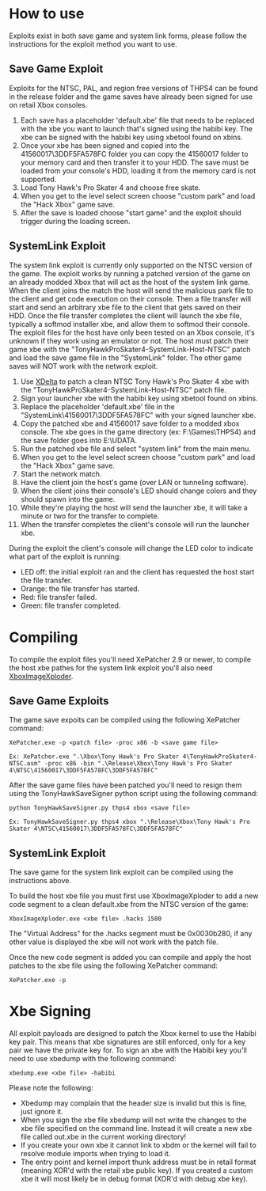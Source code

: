 # How to use
Exploits exist in both save game and system link forms, please follow the instructions for the exploit method you want to use.

## Save Game Exploit
Exploits for the NTSC, PAL, and region free versions of THPS4 can be found in the release folder and the game saves have already been signed for use on retail Xbox consoles.

1. Each save has a placeholder 'default.xbe' file that needs to be replaced with the xbe you want to launch that's signed using the habibi key. The xbe can be signed with the habibi key using xbetool found on xbins.
2. Once your xbe has been signed and copied into the 41560017\3DDF5FA578FC folder you can copy the 41560017 folder to your memory card and then transfer it to your HDD. The save must be loaded from your console's HDD, loading it from  the memory card is not supported.
3. Load Tony Hawk's Pro Skater 4 and choose free skate.
4. When you get to the level select screen choose "custom park" and load the "Hack Xbox" game save.
5. After the save is loaded choose "start game" and the exploit should trigger during the loading screen.

## SystemLink Exploit
The system link exploit is currently only supported on the NTSC version of the game. The exploit works by running a patched version of the game on an already modded Xbox that will act as the host of the system link game. When the client joins the match the host will send the malicious park file to the client and get code execution on their console. Then a file transfer will start and send an arbitrary xbe file to the client that gets saved on their HDD. Once the file transfer completes the client will launch the xbe file, typically a softmod installer xbe, and allow them to softmod their console. The exploit files for the host have only been tested on an Xbox console, it's unknown if they work using an emulator or not. The host must patch their game xbe with the "TonyHawkProSkater4-SystemLink-Host-NTSC" patch and load the save game file in the "SystemLink" folder. The other game saves will NOT work with the network exploit.

1. Use [XDelta](https://www.romhacking.net/utilities/598/) to patch a clean NTSC Tony Hawk's Pro Skater 4 xbe with the "TonyHawkProSkater4-SystemLink-Host-NTSC" patch file.
2. Sign your launcher xbe with the habibi key using xbetool found on xbins.
3. Replace the placeholder 'default.xbe' file in the "SystemLink\41560017\3DDF5FA578FC" with your signed launcher xbe.
4. Copy the patched xbe and 41560017 save folder to a modded xbox console. The xbe goes in the game directory (ex: F:\Games\THPS4\) and the save folder goes into E:\UDATA.
5. Run the patched xbe file and select "system link" from the main menu.
6. When you get to the level select screen choose "custom park" and load the "Hack Xbox" game save.
7. Start the network match.
8. Have the client join the host's game (over LAN or tunneling software).
9. When the client joins their console's LED should change colors and they should spawn into the game.
10. While they're playing the host will send the launcher xbe, it will take a minute or two for the transfer to complete.
11. When the transfer completes the client's console will run the launcher xbe.

During the exploit the client's console will change the LED color to indicate what part of the exploit is running:
- LED off: the initial exploit ran and the client has requested the host start the file transfer.
- Orange: the file transfer has started.
- Red: file transfer failed.
- Green: file transfer completed.

# Compiling
To compile the exploit files you'll need XePatcher 2.9 or newer, to compile the host xbe pathes for the system link exploit you'll also need [XboxImageXploder](https://github.com/grimdoomer/XboxImageXploder).

## Save Game Exploits
The game save expoits can be compiled using the following XePatcher command: 
```
XePatcher.exe -p <patch file> -proc x86 -b <save game file>

Ex: XePatcher.exe ".\Xbox\Tony Hawk's Pro Skater 4\TonyHawkProSkater4-NTSC.asm" -proc x86 -bin ".\Release\Xbox\Tony Hawk's Pro Skater 4\NTSC\41560017\3DDF5FA578FC\3DDF5FA578FC"
```

After the save game files have been patched you'll need to resign them using the TonyHawkSaveSigner python script using the following command: 
```
python TonyHawkSaveSigner.py thps4 xbox <save file>

Ex: TonyHawkSaveSigner.py thps4 xbox ".\Release\Xbox\Tony Hawk's Pro Skater 4\NTSC\41560017\3DDF5FA578FC\3DDF5FA578FC"
```

## SystemLink Exploit
The save game for the system link exploit can be compiled using the instructions above.

To build the host xbe file you must first use XboxImageXploder to add a new code segment to a clean default.xbe from the NTSC version of the game:
```
XboxImageXploder.exe <xbe file> .hacks 1500
```

The "Virtual Address" for the .hacks segment must be 0x0030b280, if any other value is displayed the xbe will not work with the patch file.

Once the new code segment is added you can compile and apply the host patches to the xbe file using the following XePatcher command:
```
XePatcher.exe -p 
```

# Xbe Signing
All exploit payloads are designed to patch the Xbox kernel to use the Habibi key pair. This means that xbe signatures are still enforced, only for a key pair we have the private key for. To
sign an xbe with the Habibi key you'll need to use xbedump with the following command:
```
xbedump.exe <xbe file> -habibi
```

Please note the following: 
- Xbedump may complain that the header size is invalid but this is fine, just ignore it. 
- When you sign the xbe file xbedump will not write the changes to the xbe file specified on the command line. Instead it will create a new xbe file called out.xbe in the current working directory! 
- If you create your own xbe it cannot link to xbdm or the kernel will fail to resolve module imports when trying to load it. 
- The entry point and kernel import thunk address must be in retail format (meaning XOR'd with the retail xbe public key). If you created a custom xbe it will most likely be in debug format (XOR'd with debug xbe key). 
